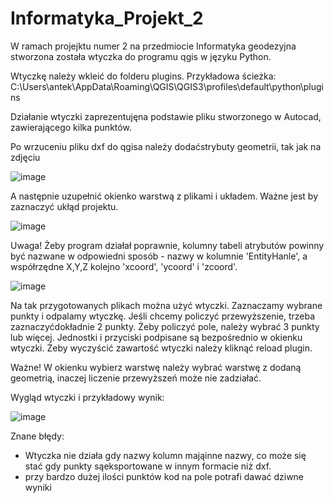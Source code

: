 # Informatyka_Projekt_2
W ramach projejktu numer 2 na przedmiocie Informatyka geodezyjna stworzona została wtyczka do programu qgis w języku Python.

Wtyczkę należy wkleić do folderu plugins. Przykładowa ścieżka:
C:\Users\antek\AppData\Roaming\QGIS\QGIS3\profiles\default\python\plugins

Działanie wtyczki zaprezentujęna podstawie pliku stworzonego w Autocad, zawierającego kilka punktów. 

Po wrzuceniu pliku dxf do qgisa należy dodaćstrybuty geometrii, tak jak na zdjęciu

![image](https://github.com/Antekkkkk/Informatyka_Projekt_2/assets/129069654/4ed23271-7da1-4083-86bf-c0a2d149d2ec)

A następnie uzupełnić okienko warstwą z plikami i układem. Ważne jest by zaznaczyć ukłąd projektu. 

![image](https://github.com/Antekkkkk/Informatyka_Projekt_2/assets/129069654/eb0c6414-a126-46c9-9020-39b3703af92e)


Uwaga! Żeby program działał poprawnie, kolumny tabeli atrybutów powinny być nazwane w odpowiedni sposób - nazwy w kolumnie 'EntityHanle',
a współrzędne X,Y,Z kolejno 'xcoord', 'ycoord' i 'zcoord'.

![image](https://github.com/Antekkkkk/Informatyka_Projekt_2/assets/129069654/fe9fc1d4-2099-4958-bd02-0876ffa0fa48)

Na tak przygotowanych plikach można użyć wtyczki. Zaznaczamy wybrane punkty i odpalamy wtyczkę. Jeśli chcemy policzyć przewyższenie, trzeba zaznaczyćdokładnie 2 punkty. Żeby policzyć pole, należy wybrać 3 punkty lub więcej. Jednostki i przyciski podpisane są bezpośrednio w okienku wtyczki. Żeby wyczyścić zawartość wtyczki należy kliknąć reload plugin.

Ważne! W okienku wybierz warstwę należy wybrać warstwę z dodaną geometrią, inaczej liczenie przewyższeń może nie zadziałać. 

Wygląd wtyczki i przykładowy wynik:

![image](https://github.com/Antekkkkk/Informatyka_Projekt_2/assets/129069654/86d54083-f08e-41d5-9278-38d200e265e6)

Znane błędy:
 - Wtyczka nie działa gdy nazwy kolumn mająinne nazwy, co może się stać gdy punkty sąeksportowane w innym formacie niż dxf. 
 - przy bardzo dużej ilości punktów kod na pole potrafi dawać dziwne wyniki


